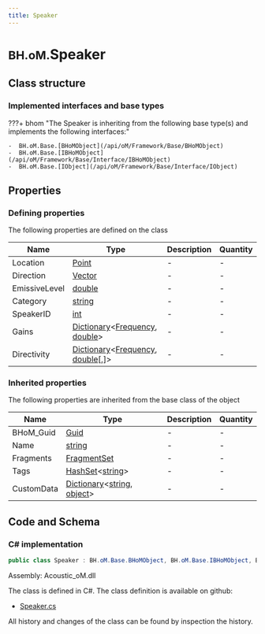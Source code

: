 ```yaml
---
title: Speaker
---
```


# <small>BH.oM.</small>**Speaker**



## Class structure

### Implemented interfaces and base types

???+ bhom "The Speaker is inheriting from the following base type(s) and implements the following interfaces:"

    -  BH.oM.Base.[BHoMObject](/api/oM/Framework/Base/BHoMObject)
    -  BH.oM.Base.[IBHoMObject](/api/oM/Framework/Base/Interface/IBHoMObject)
    -  BH.oM.Base.[IObject](/api/oM/Framework/Base/Interface/IObject)


## Properties



### Defining properties

The following properties are defined on the class

| Name             | Type             | Description      | Quantity         |
|------------------|------------------|------------------|------------------|
| Location | [Point](/api/oM/Dimensional/Geometry/Vector/Point) | - | - |
| Direction | [Vector](/api/oM/Dimensional/Geometry/Vector/Vector) | - | - |
| EmissiveLevel | [double](https://learn.microsoft.com/en-us/dotnet/api/System.Double?view=netstandard-2.0) | - | - |
| Category | [string](https://learn.microsoft.com/en-us/dotnet/api/System.String?view=netstandard-2.0) | - | - |
| SpeakerID | [int](https://learn.microsoft.com/en-us/dotnet/api/System.Int32?view=netstandard-2.0) | - | - |
| Gains | [Dictionary](https://learn.microsoft.com/en-us/dotnet/api/System.Collections.Generic.Dictionary-2?view=netstandard-2.0)&lt;[Frequency](/api/oM/Analytical/Acoustic/Frequency), [double](https://learn.microsoft.com/en-us/dotnet/api/System.Double?view=netstandard-2.0)&gt; | - | - |
| Directivity | [Dictionary](https://learn.microsoft.com/en-us/dotnet/api/System.Collections.Generic.Dictionary-2?view=netstandard-2.0)&lt;[Frequency](/api/oM/Analytical/Acoustic/Frequency), [double](https://learn.microsoft.com/en-us/dotnet/api/System.Double?view=netstandard-2.0)[,]&gt; | - | - |


### Inherited properties
The following properties are inherited from the base class of the object

| Name             | Type             | Description      | Quantity         |
|------------------|------------------|------------------|------------------|
| BHoM_Guid | [Guid](https://learn.microsoft.com/en-us/dotnet/api/System.Guid?view=netstandard-2.0) | - | - |
| Name | [string](https://learn.microsoft.com/en-us/dotnet/api/System.String?view=netstandard-2.0) | - | - |
| Fragments | [FragmentSet](/api/oM/Framework/Base/FragmentSet) | - | - |
| Tags | [HashSet](https://learn.microsoft.com/en-us/dotnet/api/System.Collections.Generic.HashSet-1?view=netstandard-2.0)&lt;[string](https://learn.microsoft.com/en-us/dotnet/api/System.String?view=netstandard-2.0)&gt; | - | - |
| CustomData | [Dictionary](https://learn.microsoft.com/en-us/dotnet/api/System.Collections.Generic.Dictionary-2?view=netstandard-2.0)&lt;[string](https://learn.microsoft.com/en-us/dotnet/api/System.String?view=netstandard-2.0), [object](https://learn.microsoft.com/en-us/dotnet/api/System.Object?view=netstandard-2.0)&gt; | - | - |


## Code and Schema

### C# implementation

``` C# title="C#"
public class Speaker : BH.oM.Base.BHoMObject, BH.oM.Base.IBHoMObject, BH.oM.Base.IObject
```

Assembly: Acoustic_oM.dll

The class is defined in C#. The class definition is available on github:

- [Speaker.cs](https://github.com/BHoM/BHoM/blob/develop/Acoustic_oM/Elements\Speaker.cs)

All history and changes of the class can be found by inspection the history.
